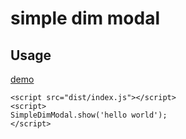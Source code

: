 # simple dim modal

## Usage

[demo](https://niceaji.github.io/simple-dim-modal/)

```
<script src="dist/index.js"></script>
<script>
SimpleDimModal.show('hello world');
</script>
```

